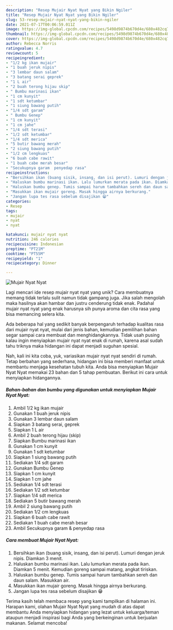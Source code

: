 ```yaml
---
description: "Resep Mujair Nyat Nyat yang Bikin Ngiler"
title: "Resep Mujair Nyat Nyat yang Bikin Ngiler"
slug: 53-resep-mujair-nyat-nyat-yang-bikin-ngiler
date: 2021-07-17T00:06:59.011Z
image: https://img-global.cpcdn.com/recipes/5498d9874b670d4e/680x482cq70/mujair-nyat-nyat-foto-resep-utama.jpg
thumbnail: https://img-global.cpcdn.com/recipes/5498d9874b670d4e/680x482cq70/mujair-nyat-nyat-foto-resep-utama.jpg
cover: https://img-global.cpcdn.com/recipes/5498d9874b670d4e/680x482cq70/mujair-nyat-nyat-foto-resep-utama.jpg
author: Rebecca Norris
ratingvalue: 4.7
reviewcount: 5
recipeingredient:
- "1/2 kg ikan mujair"
- "1 buah jeruk nipis"
- "3 lembar daun salam"
- "3 batang serai geprek"
- "1 L air"
- "2 buah terong hijau skip"
- " Bumbu marinasi ikan"
- "1 cm kunyit"
- "1 sdt ketumbar"
- "1 siung bawang putih"
- "1/4 sdt garam"
- " Bumbu Genep"
- "1 cm kunyit"
- "1 cm jahe"
- "1/4 sdt terasi"
- "1/2 sdt ketumbar"
- "1/4 sdt merica"
- "5 butir bawang merah"
- "2 siung bawang putih"
- "1/2 cm lengkuas"
- "6 buah cabe rawit"
- "1 buah cabe merah besar"
- "Secukupnya garam  penyedap rasa"
recipeinstructions:
- "Bersihkan ikan (buang sisik, insang, dan isi perut). Lumuri dengan jeruk nipis. Diamkan 3 menit."
- "Haluskan bumbu marinasi ikan. Lalu lumurkan merata pada ikan. Diamkan 5 menit. Kemudian goreng sampai matang, angkat tiriskan."
- "Haluskan bumbu genep. Tumis sampai harum tambahkan sereh dan daun salam. Masukkan air."
- "Masukkan ikan mujair goreng. Masak hingga airnya berkurang."
- "Jangan lupa tes rasa sebelum disajikan 😁"
categories:
- Resep
tags:
- mujair
- nyat
- nyat

katakunci: mujair nyat nyat 
nutrition: 246 calories
recipecuisine: Indonesian
preptime: "PT21M"
cooktime: "PT55M"
recipeyield: "1"
recipecategory: Dinner

---
```



![Mujair Nyat Nyat](https://img-global.cpcdn.com/recipes/5498d9874b670d4e/680x482cq70/mujair-nyat-nyat-foto-resep-utama.jpg)

Lagi mencari ide resep mujair nyat nyat yang unik? Cara membuatnya memang tidak terlalu sulit namun tidak gampang juga. Jika salah mengolah maka hasilnya akan hambar dan justru cenderung tidak enak. Padahal mujair nyat nyat yang enak harusnya sih punya aroma dan cita rasa yang bisa memancing selera kita.



Ada beberapa hal yang sedikit banyak berpengaruh terhadap kualitas rasa dari mujair nyat nyat, mulai dari jenis bahan, kemudian pemilihan bahan segar sampai cara membuat dan menghidangkannya. Tidak usah pusing kalau ingin menyiapkan mujair nyat nyat enak di rumah, karena asal sudah tahu triknya maka hidangan ini dapat menjadi suguhan spesial.


Nah, kali ini kita coba, yuk, variasikan mujair nyat nyat sendiri di rumah. Tetap berbahan yang sederhana, hidangan ini bisa memberi manfaat untuk membantu menjaga kesehatan tubuh kita. Anda bisa menyiapkan Mujair Nyat Nyat memakai 23 bahan dan 5 tahap pembuatan. Berikut ini cara untuk menyiapkan hidangannya.

<!--inarticleads1-->

##### Bahan-bahan dan bumbu yang digunakan untuk menyiapkan Mujair Nyat Nyat:

1. Ambil 1/2 kg ikan mujair
1. Gunakan 1 buah jeruk nipis
1. Gunakan 3 lembar daun salam
1. Siapkan 3 batang serai, geprek
1. Siapkan 1 L air
1. Ambil 2 buah terong hijau (skip)
1. Siapkan  Bumbu marinasi ikan
1. Gunakan 1 cm kunyit
1. Gunakan 1 sdt ketumbar
1. Siapkan 1 siung bawang putih
1. Sediakan 1/4 sdt garam
1. Gunakan  Bumbu Genep
1. Siapkan 1 cm kunyit
1. Siapkan 1 cm jahe
1. Sediakan 1/4 sdt terasi
1. Sediakan 1/2 sdt ketumbar
1. Siapkan 1/4 sdt merica
1. Sediakan 5 butir bawang merah
1. Ambil 2 siung bawang putih
1. Sediakan 1/2 cm lengkuas
1. Siapkan 6 buah cabe rawit
1. Sediakan 1 buah cabe merah besar
1. Ambil Secukupnya garam &amp; penyedap rasa




<!--inarticleads2-->

##### Cara membuat Mujair Nyat Nyat:

1. Bersihkan ikan (buang sisik, insang, dan isi perut). Lumuri dengan jeruk nipis. Diamkan 3 menit.
1. Haluskan bumbu marinasi ikan. Lalu lumurkan merata pada ikan. Diamkan 5 menit. Kemudian goreng sampai matang, angkat tiriskan.
1. Haluskan bumbu genep. Tumis sampai harum tambahkan sereh dan daun salam. Masukkan air.
1. Masukkan ikan mujair goreng. Masak hingga airnya berkurang.
1. Jangan lupa tes rasa sebelum disajikan 😁




Terima kasih telah membaca resep yang kami tampilkan di halaman ini. Harapan kami, olahan Mujair Nyat Nyat yang mudah di atas dapat membantu Anda menyiapkan hidangan yang lezat untuk keluarga/teman ataupun menjadi inspirasi bagi Anda yang berkeinginan untuk berjualan makanan. Selamat mencoba!
